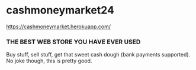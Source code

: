 # cashmoneymarket24

https://cashmoneymarket.herokuapp.com/
### THE BEST WEB STORE YOU HAVE EVER USED  
Buy stuff, sell stuff, get that sweet cash dough (bank payments supported).  
No joke though, this is pretty good.  

